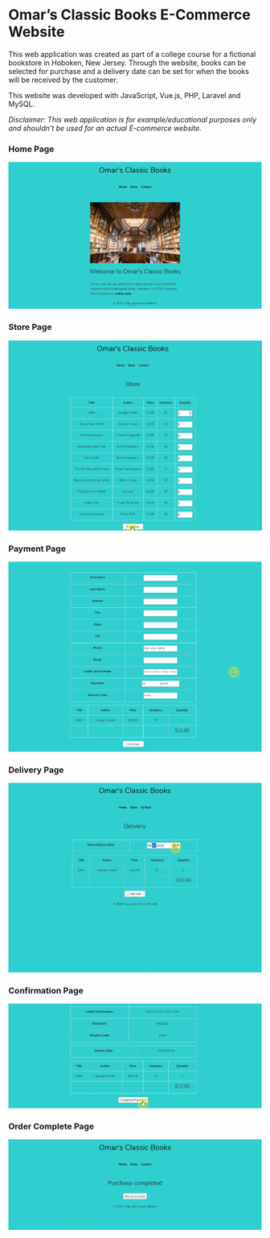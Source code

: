 <h1>Omar’s Classic Books E-Commerce Website</h1>

<p>This web application was created as part of a college course for a fictional bookstore in Hoboken, New Jersey. Through the website, books can be selected for purchase and a delivery date can be set for when the books will be received by the customer.</p>

<p>This website was developed with JavaScript, Vue.js, PHP, Laravel and MySQL.</p>

<p><em>Disclaimer: This web application is for example/educational purposes only and shouldn't be used for an actual E-commerce website.</em></p>

<h3>Home Page</h3>

<img src="./public/img/screenshot1.png"/>

<h3>Store Page</h3>

<img src="./public/img/screenshot2.png"/>

<h3>Payment Page</h3>

<img src="./public/img/screenshot3.png"/>

<h3>Delivery Page</h3>

<img src="./public/img/screenshot4.png"/>

<h3>Confirmation Page</h3>

<img src="./public/img/screenshot5.png"/>

<h3>Order Complete Page</h3>

<img src="./public/img/screenshot6.png"/>
